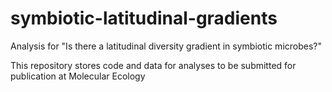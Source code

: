 # symbiotic-latitudinal-gradients
Analysis for "Is there a latitudinal diversity gradient in symbiotic microbes?"

This repository stores code and data for analyses to be submitted for publication at Molecular Ecology 

